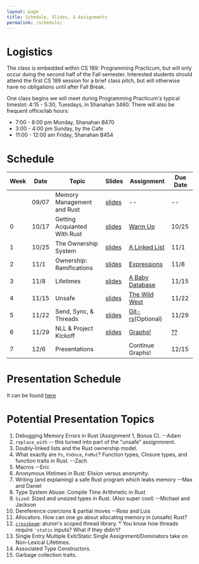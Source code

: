 ```yaml
---
layout: page
title: Schedule, Slides, & Assignments
permalink: /schedule/
---
```


# Logistics

The class is embedded within CS 189: Programming Practicum, but will only occur
duing the second half of the Fall semester. Interested students should attend
the first CS 189 session for a brief class pitch, but will otherwise have no
obligations until after Fall Break.

One class begins we will meet during Programming Practicum's typical timeslot:
4:15 - 5:30, Tuesdays, in Shanahan 3460. There will also be frequent office/lab
hours:

   * 7:00 - 8:00 pm Monday, Shanahan B470
   * 3:00 - 4:00 pm Sunday, by the Cafe
   * 11:00 - 12:00 am Friday, Shanahan B454

# Schedule

Week |  Date  | Topic                          | Slides       | Assignment             | Due Date |
-----|--------|--------------------------------|--------------|------------------------|----------|
     | 09/07  | Memory Management and Rust     | [slides][sz] | --                     | --       |
0    | 10/17  | Getting Acquianted With Rust   | [slides][s0] | [Warm Up][hw0]         | 10/25    |
1    | 10/25  | The Ownership System           | [slides][s1] | [A Linked List][hw1]   | 11/1     |
2    | 11/1   | Ownership: Ramifications       | [slides][s2] | [Expressions][hw2]     | 11/8     |
3    | 11/8   | Lifetimes                      | [slides][s3] | [A Baby Database][hw3] | 11/15    |
4    | 11/15  | Unsafe                         | [slides][s4] | [The Wild West][hw4]   | 11/22    |
5    | 11/22  | Send, Sync, & Threads          | [slides][s5] | [Git-rs][hw5](Optional)| 11/29    |
6    | 11/29  | NLL & Project Kickoff          | [slides][s6] | [Graphs!][proj]        |[??][proj]|
7    | 12/6   | Presentations                  |              | Continue Graphs!       | 12/15    |

# Presentation Schedule

It can be found [here][prez]

# Potential Presentation Topics

   1. Debugging Memory Errors in Rust (Assignment 1, Bonus C). --Adam
   2. `replace_with` -- this turned into part of the "unsafe" assignmnent.
   3. Doubly-linked lists and the Rust ownership model.
   4. What exactly are `Fn`, `FnOnce`, `FnMut`? Function types, Closure types,
      and function traits in Rust. --Zach
   5. Macros --Eric
   6. Anonymous lifetimes in Rust: Elision versus anonymity.
   7. Writing (and explaining) a safe Rust program which leaks memory --Max and
      Daniel
   8. Type System Abuse: Compile Time Arithmetic in Rust
   9. `Sized`: Sized and unsized types in Rust. (Also super cool) --Michael and
      Jackson
   10. Dereference coercions & partial moves --Ross and Luis
   11. Allocators. How can one go about allocating memory in (unsafe) Rust?
   12. [`crossbeam`][crossbeam]: aturon's scoped thread library.
      * You know how threads require `'static` inputs? What if they didn't?
   13. Single Entry Multiple Exit/Static Single Assignment/Dominators take on Non-Lexical Lifetimes.
   14. Associated Type Constructors.
   15. Garbage collection traits.

[sz]: http://slides.com/alexozdemir/memory-safety-and-rust
[s0]: /slides/00/
[s1]: /slides/01/
[s2]: /slides/02/
[s3]: /slides/03/
[s4]: /slides/04/
[s5]: /slides/05/
[s6]: /slides/06/

[hw0]: /assignments/wk0/
[hw1]: /assignments/wk1/
[hw2]: /assignments/wk2/
[hw3]: /assignments/wk3/
[hw4]: /assignments/wk4/
[hw5]: /assignments/wk5/
[proj]: /assignments/project/
[hw6]: https://www.youtube.com/watch?v=dQw4w9WgXcQ

[crossbeam]: http://aturon.github.io/crossbeam-doc/crossbeam/

[prez]: https://docs.google.com/spreadsheets/d/1EM6xf0YVGYcrNmU5CVSD_X-I0qlYnCBHO93KauNY_kI/edit?usp=sharing

[troll]: https://www.youtube.com/watch?v=dQw4w9WgXcQ

